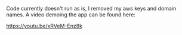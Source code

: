 Code currently doesn't run as is, I removed my aws keys and domain names.  A video demoing the app can be found here: 

https://youtu.be/xRVeM-Enz8k
